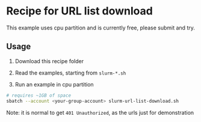 # Recipe for URL list download

This example uses cpu partition and is currently free, please submit and try.

## Usage

1. Download this recipe folder

2. Read the examples, starting from `slurm-*.sh`

3. Run an example in cpu partition

```bash
# requires ~1GB of space
sbatch --account <your-group-account> slurm-url-list-download.sh
```

Note: it is normal to get `401 Unauthorized`, as the urls just for demonstration
